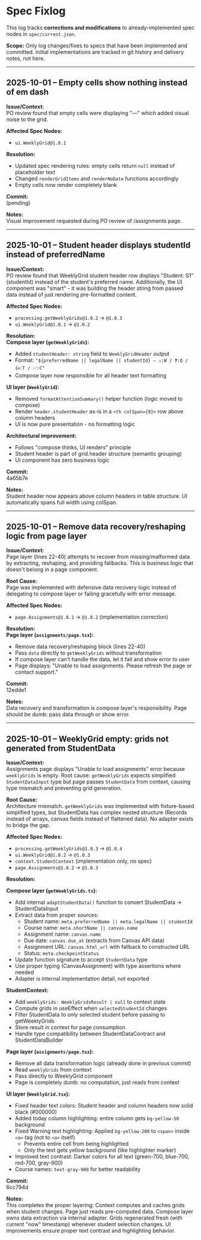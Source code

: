 # Spec Fixlog

This log tracks **corrections and modifications** to already-implemented spec nodes in `spec/current.json`.

**Scope:** Only log changes/fixes to specs that have been implemented and committed. Initial implementations are tracked in git history and delivery notes, not here.

---

## 2025-10-01 – Empty cells show nothing instead of em dash

**Issue/Context:**  
PO review found that empty cells were displaying "—" which added visual noise to the grid.

**Affected Spec Nodes:**  
- `ui.WeeklyGrid@1.0.1`

**Resolution:**  
- Updated spec rendering rules: empty cells return `null` instead of placeholder text
- Changed `renderGridItems` and `renderNoDate` functions accordingly
- Empty cells now render completely blank

**Commit:**  
(pending)

**Notes:**  
Visual improvement requested during PO review of /assignments page.

---

## 2025-10-01 – Student header displays studentId instead of preferredName

**Issue/Context:**  
PO review found that WeeklyGrid student header row displays "Student: S1" (studentId) instead of the student's preferred name. Additionally, the UI component was "smart" - it was building the header string from passed data instead of just rendering pre-formatted content.

**Affected Spec Nodes:**  
- `processing.getWeeklyGrids@1.0.2` → `@1.0.3`
- `ui.WeeklyGrid@1.0.1` → `@1.0.2`

**Resolution:**  
**Compose layer (`getWeeklyGrids`):**
- Added `studentHeader: string` field to `WeeklyGridHeader` output
- Format: `"${preferredName || legalName || studentId} — ⚠️:W / ❓:Q / 👍:T / ✅:C"`
- Compose layer now responsible for all header text formatting

**UI layer (`WeeklyGrid`):**
- Removed `formatAttentionSummary()` helper function (logic moved to compose)
- Render `header.studentHeader` as-is in a `<th colSpan={9}>` row above column headers
- UI is now pure presentation - no formatting logic

**Architectural improvement:**
- Follows "compose thinks, UI renders" principle
- Student header is part of grid.header structure (semantic grouping)
- UI component has zero business logic

**Commit:**  
4a65b7e

**Notes:**  
Student header now appears above column headers in table structure. UI automatically spans full width using colSpan.

---

## 2025-10-01 – Remove data recovery/reshaping logic from page layer

**Issue/Context:**  
Page layer (lines 22-40) attempts to recover from missing/malformed data by extracting, reshaping, and providing fallbacks. This is business logic that doesn't belong in a page component.

**Root Cause:**  
Page was implemented with defensive data recovery logic instead of delegating to compose layer or failing gracefully with error message.

**Affected Spec Nodes:**  
- `page.Assignments@1.0.1` → `@1.0.2` (implementation correction)

**Resolution:**  
**Page layer (`assignments/page.tsx`):**
- Remove data recovery/reshaping block (lines 22-40)
- Pass `data` directly to `getWeeklyGrids` without transformation
- If compose layer can't handle the data, let it fail and show error to user
- Page displays: "Unable to load assignments. Please refresh the page or contact support."

**Commit:**  
12edde1

**Notes:**  
Data recovery and transformation is compose layer's responsibility. Page should be dumb: pass data through or show error.

---

## 2025-10-01 – WeeklyGrid empty: grids not generated from StudentData

**Issue/Context:**  
Assignments page displays "Unable to load assignments" error because `weeklyGrids` is empty. Root cause: `getWeeklyGrids` expects simplified `StudentDataInput` type but page passes `StudentData` from context, causing type mismatch and preventing grid generation.

**Root Cause:**  
Architecture mismatch. `getWeeklyGrids` was implemented with fixture-based simplified types, but StudentData has complex nested structure (Records instead of arrays, canvas fields instead of flattened data). No adapter exists to bridge the gap.

**Affected Spec Nodes:**  
- `processing.getWeeklyGrids@1.0.3` → `@1.0.4`
- `ui.WeeklyGrid@1.0.2` → `@1.0.3`
- `context.StudentContext` (implementation only, no spec)
- `page.Assignments@1.0.2` → `@1.0.3`

**Resolution:**  

**Compose layer (`getWeeklyGrids.ts`):**
- Add internal `adaptStudentData()` function to convert StudentData → StudentDataInput
- Extract data from proper sources:
  - Student name: `meta.preferredName || meta.legalName || studentId`
  - Course name: `meta.shortName || canvas.name`
  - Assignment name: `canvas.name`
  - Due date: `canvas.due_at` (extracts from Canvas API data)
  - Assignment URL: `canvas.html_url` with fallback to constructed URL
  - Status: `meta.checkpointStatus`
- Update function signature to accept `StudentData` type
- Use proper typing (CanvasAssignment) with type assertions where needed
- Adapter is internal implementation detail, not exported

**StudentContext:**
- Add `weeklyGrids: WeeklyGridsResult | null` to context state
- Compute grids in useEffect when `selectedStudentId` changes
- Filter StudentData to only selected student before passing to getWeeklyGrids
- Store result in context for page consumption
- Handle type compatibility between StudentDataContract and StudentDataBuilder

**Page layer (`assignments/page.tsx`):**
- Remove all data transformation logic (already done in previous commit)
- Read `weeklyGrids` from context
- Pass directly to WeeklyGrid component
- Page is completely dumb: no computation, just reads from context

**UI layer (`WeeklyGrid.tsx`):**
- Fixed header text colors: Student header and column headers now solid black (#000000)
- Added today column highlighting: entire column gets `bg-yellow-50` background
- Fixed Warning text highlighting: Applied `bg-yellow-200` to `<span>` inside `<a>` tag (not to `<a>` itself)
  - Prevents entire cell from being highlighted
  - Only the text gets yellow background (like highlighter marker)
- Improved text contrast: Darker colors for all text (green-700, blue-700, red-700, gray-900)
- Course names: `text-gray-900` for better readability

**Commit:**  
6cc794d

**Notes:**  
This completes the proper layering: Context computes and caches grids when student changes. Page just reads pre-computed data. Compose layer owns data extraction via internal adapter. Grids regenerated fresh (with current "now" timestamp) whenever student selection changes. UI improvements ensure proper text contrast and highlighting behavior.
